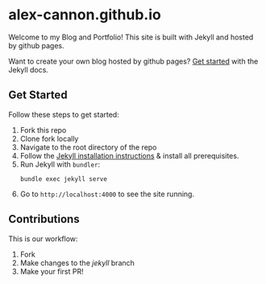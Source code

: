 # alex-cannon.github.io
Welcome to my Blog and Portfolio! This site is built with Jekyll and hosted by github pages.

Want to create your own blog hosted by github pages?
[Get started](https://jekyllrb.com/) with the Jekyll docs.

## Get Started
Follow these steps to get started:

1. Fork this repo
1. Clone fork locally
1. Navigate to the root directory of the repo
1. Follow the [Jekyll installation instructions](https://jekyllrb.com/docs/) & install all prerequisites.
1. Run Jekyll with `bundler`:
    ```
    bundle exec jekyll serve
    ```
1. Go to `http://localhost:4000` to see the site running.

## Contributions
This is our workflow:
1. Fork
1. Make changes to the *jekyll* branch
1. Make your first PR!
